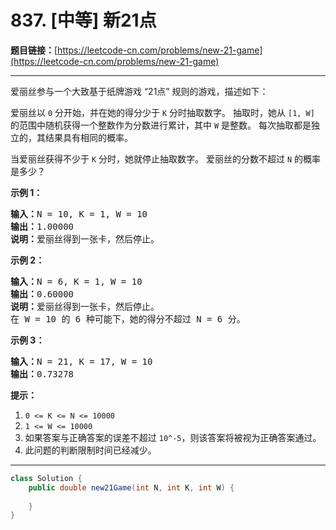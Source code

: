 # 837. [中等] 新21点

**题目链接：**[https://leetcode-cn.com/problems/new-21-game](https://leetcode-cn.com/problems/new-21-game)

---

<div class="content__1Y2H">
 <div class="notranslate">
  <p>爱丽丝参与一个大致基于纸牌游戏 “21点” 规则的游戏，描述如下：</p> 
  <p>爱丽丝以 <code>0</code> 分开始，并在她的得分少于 <code>K</code> 分时抽取数字。 抽取时，她从 <code>[1, W]</code> 的范围中随机获得一个整数作为分数进行累计，其中 <code>W</code> 是整数。 每次抽取都是独立的，其结果具有相同的概率。</p> 
  <p>当爱丽丝获得不少于 <code>K</code> 分时，她就停止抽取数字。 爱丽丝的分数不超过 <code>N</code> 的概率是多少？</p> 
  <p><strong>示例</strong><strong> 1</strong><strong>：</strong></p> 
  <pre class="language-text"><strong>输入：</strong>N = 10, K = 1, W = 10
<strong>输出：</strong>1.00000
<strong>说明：</strong>爱丽丝得到一张卡，然后停止。</pre> 
  <p><strong>示例 </strong><strong>2</strong><strong>：</strong></p> 
  <pre class="language-text"><strong>输入：</strong>N = 6, K = 1, W = 10
<strong>输出：</strong>0.60000
<strong>说明：</strong>爱丽丝得到一张卡，然后停止。
在 W = 10 的 6 种可能下，她的得分不超过 N = 6 分。</pre> 
  <p><strong>示例 </strong><strong>3</strong><strong>：</strong></p> 
  <pre class="language-text"><strong>输入：</strong>N = 21, K = 17, W = 10
<strong>输出：</strong>0.73278</pre> 
  <p><strong>提示：</strong></p> 
  <ol> 
   <li><code>0 &lt;= K &lt;= N &lt;= 10000</code></li> 
   <li><code>1 &lt;= W &lt;= 10000</code></li> 
   <li>如果答案与正确答案的误差不超过 <code>10^-5</code>，则该答案将被视为正确答案通过。</li> 
   <li>此问题的判断限制时间已经减少。</li> 
  </ol> 
 </div>
</div>

---

```java
class Solution {
    public double new21Game(int N, int K, int W) {
        
    }
}
```